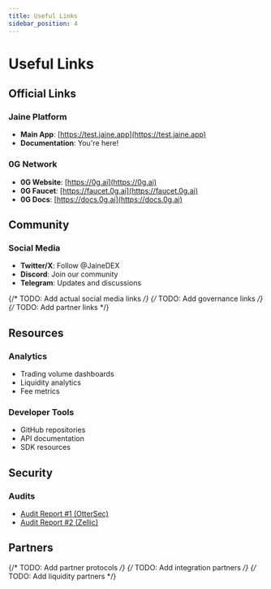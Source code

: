 ```yaml
---
title: Useful Links
sidebar_position: 4
---
```


# Useful Links

## Official Links

### Jaine Platform
- **Main App**: [https://test.jaine.app](https://test.jaine.app)
- **Documentation**: You're here\!

### 0G Network
- **0G Website**: [https://0g.ai](https://0g.ai)
- **0G Faucet**: [https://faucet.0g.ai](https://faucet.0g.ai)
- **0G Docs**: [https://docs.0g.ai](https://docs.0g.ai)

## Community

### Social Media
- **Twitter/X**: Follow @JaineDEX
- **Discord**: Join our community
- **Telegram**: Updates and discussions

{/* TODO: Add actual social media links */}
{/* TODO: Add governance links */}
{/* TODO: Add partner links */}

## Resources

### Analytics
- Trading volume dashboards
- Liquidity analytics
- Fee metrics

### Developer Tools
- GitHub repositories
- API documentation
- SDK resources

## Security

### Audits
- [Audit Report #1 (OtterSec)](https://drive.google.com/file/d/1JMe7Nc-LG-XjVNvea0Fhclpy2GxjoiZo/view?usp=sharing)
- [Audit Report #2 (Zellic)](https://drive.google.com/file/d/1TaipQRh8Xs9IPQrx9Er7hmkPIpsZm7MC/view?usp=sharing)

## Partners

{/* TODO: Add partner protocols */}
{/* TODO: Add integration partners */}
{/* TODO: Add liquidity partners */}
